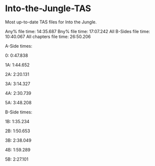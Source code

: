 # Into-the-Jungle-TAS
Most up-to-date TAS files for Into the Jungle.

Any% file time:    14:35.687
Bny% file time:    17:07.242
All B-Sides file time: 10:40.067
All chapters file time: 26:50.206

A-Side times:

0:  0:47.838

1A: 1:44.652

2A: 2:20.131

3A: 3:14.327

4A: 2:30.739

5A: 3:48.208


B-Side times:

1B:  1:35.234

2B:  1:50.653

3B:  2:38.049

4B:  1:59.289

5B:  2:27.101